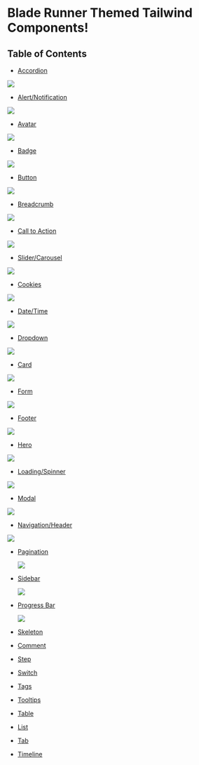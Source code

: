 # Blade Runner Themed Tailwind Components! 

## Table of Contents

*   [Accordion](https://github.com/martyjacobsdev/Blade-Runner-Tailwind/blob/main/Accordion.html)

![](Resources/Preview/Accordion.png)

*   [Alert/Notification](https://github.com/martyjacobsdev/Blade-Runner-Tailwind/blob/main/Alerts.html)

![](Resources/Preview/Alerts.png)

*   [Avatar](https://github.com/martyjacobsdev/Blade-Runner-Tailwind/blob/main/Avatar.html)

![](Resources/Preview/Avatar.png)

*   [Badge](https://github.com/martyjacobsdev/Blade-Runner-Tailwind/blob/main/Badges.html)

![](Resources/Preview/Badges.png)
  
*   [Button](https://github.com/martyjacobsdev/Blade-Runner-Tailwind/blob/main/Button.html)

![](Resources/Preview/Button.png)

*   [Breadcrumb](https://github.com/martyjacobsdev/Blade-Runner-Tailwind/blob/main/Breadcrumb.html)

![](Resources/Preview/Breadcrumb.png)

*   [Call to Action](https://github.com/martyjacobsdev/Blade-Runner-Tailwind/blob/main/CallToAction.html)

![](Resources/Preview/CallToAction.png)

*   [Slider/Carousel](https://github.com/martyjacobsdev/Blade-Runner-Tailwind/blob/main/Slider.html)

![](Resources/Preview/Slider.png)

*   [Cookies](#cookies)

![](Resources/Preview/Cookies.png)

*   [Date/Time](#datetime)

![](Resources/Preview/DateTimePicker.png)

*   [Dropdown](#dropdown)

![](Resources/Preview/Dropdown.png)


*   [Card](#card)

![](Resources/Preview/card.png)


*   [Form](#form)

![](Resources/Preview/Form.png)


*   [Footer](#footer)

![](Resources/Preview/Footer.png)


*   [Hero](#hero)

![](Resources/Preview/Hero.png)


*   [Loading/Spinner](#loadingspinner)

  ![](Resources/Preview/Spinner.gif)


*   [Modal](#modal)

  ![](Resources/Preview/Modal.png)


*   [Navigation/Header](#navigationheader)

  ![](Resources/Preview/Navigation.png)


*   [Pagination](#pagination)
  
    ![](Resources/Preview/Pagination.png)


*   [Sidebar](#sidebar)

    ![](Resources/Preview/Sidebar.png)


*   [Progress Bar](#progress-bar)

    ![](Resources/Preview/ProgressBar.png)


*   [Skeleton](#skeleton)

*   [Comment](#comment)

*   [Step](#step)

*   [Switch](#switch)

*   [Tags](#tags)

*   [Tooltips](#tooltips)

*   [Table](#table)

*   [List](#list)

*   [Tab](#tab)

*   [Timeline](#timeline)
